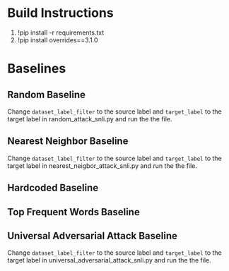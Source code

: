 # Build Instructions

1. !pip install -r requirements.txt
2. !pip install overrides==3.1.0

# Baselines

## Random Baseline
Change `dataset_label_filter` to the source label and `target_label` to the target label in random_attack_snli.py and run the the file.

## Nearest Neighbor Baseline
Change `dataset_label_filter` to the source label and `target_label` to the target label in nearest_neigbor_attack_snli.py and run the the file.

## Hardcoded Baseline
## Top Frequent Words Baseline
## Universal Adversarial Attack Baseline
Change `dataset_label_filter` to the source label and `target_label` to the target label in universal_adversarial_attack_snli.py and run the the file.
